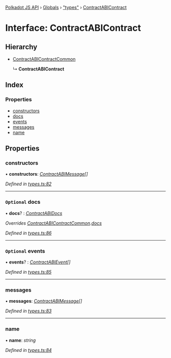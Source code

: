 [Polkadot JS API](../README.md) › [Globals](../globals.md) › ["types"](../modules/_types_.md) › [ContractABIContract](_types_.contractabicontract.md)

# Interface: ContractABIContract

## Hierarchy

* [ContractABIContractCommon](_types_.contractabicontractcommon.md)

  ↳ **ContractABIContract**

## Index

### Properties

* [constructors](_types_.contractabicontract.md#constructors)
* [docs](_types_.contractabicontract.md#optional-docs)
* [events](_types_.contractabicontract.md#optional-events)
* [messages](_types_.contractabicontract.md#messages)
* [name](_types_.contractabicontract.md#name)

## Properties

###  constructors

• **constructors**: *[ContractABIMessage](_types_.contractabimessage.md)[]*

*Defined in [types.ts:82](https://github.com/polkadot-js/api/blob/011e24bd49/packages/api-contract/src/types.ts#L82)*

___

### `Optional` docs

• **docs**? : *[ContractABIDocs](../modules/_types_.md#contractabidocs)*

*Overrides [ContractABIContractCommon](_types_.contractabicontractcommon.md).[docs](_types_.contractabicontractcommon.md#optional-docs)*

*Defined in [types.ts:86](https://github.com/polkadot-js/api/blob/011e24bd49/packages/api-contract/src/types.ts#L86)*

___

### `Optional` events

• **events**? : *[ContractABIEvent](_types_.contractabievent.md)[]*

*Defined in [types.ts:85](https://github.com/polkadot-js/api/blob/011e24bd49/packages/api-contract/src/types.ts#L85)*

___

###  messages

• **messages**: *[ContractABIMessage](_types_.contractabimessage.md)[]*

*Defined in [types.ts:83](https://github.com/polkadot-js/api/blob/011e24bd49/packages/api-contract/src/types.ts#L83)*

___

###  name

• **name**: *string*

*Defined in [types.ts:84](https://github.com/polkadot-js/api/blob/011e24bd49/packages/api-contract/src/types.ts#L84)*
